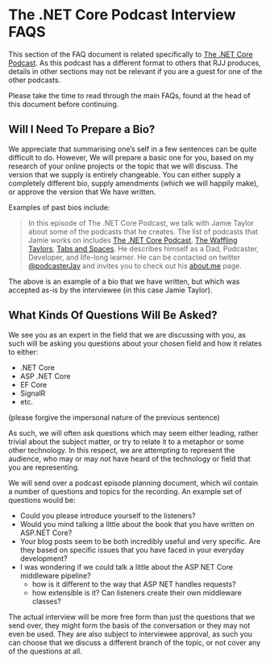 # The .NET Core Podcast Interview FAQS

This section of the FAQ document is related specifically to [The .NET Core Podcast](https://dotnetcore.show). As this podcast has a different format to others that RJJ produces, details in other sections may not be relevant if you are a guest for one of the other podcasts.

Please take the time to read through the main FAQs, found at the head of this document before continuing.

## Will I Need To Prepare a Bio?

We appreciate that summarising one’s self in a few sentences can be quite difficult to do. However, We will prepare a basic one for you, based on my research of your online projects or the topic that we will discuss. The version that we supply is entirely changeable. You can either supply a completely different bio, supply amendments (which we will happily make), or approve the version that We have written.

Examples of past bios include:

> In this episode of The .NET Core Podcast, we talk with Jamie Taylor about some of the podcasts that he creates. The list of podcasts that Jamie works on includes [The .NET Core Podcast](https://dotnetcore.show), [The Waffling Taylors](https://wafflingtaylors.rocks), [Tabs and Spaces](https://tabsandspaces.io). He describes himself as a Dad, Podcaster, Developer, and life-long learner. He can be contacted on twitter [@podcasterJay](https://podcasterJay) and invites you to check out his [about.me](https://about.me/thejamietaylor) page.

The above is an example of a bio that we have written, but which was accepted as-is by the interviewee (in this case Jamie Taylor).

## What Kinds Of Questions Will Be Asked?

We see you as an expert in the field that we are discussing with you, as such will be asking you questions about your chosen field and how it relates to either:

- .NET Core
- ASP .NET Core
- EF Core
- SignalR
- etc.

(please forgive the impersonal nature of the previous sentence)

As such, we will often ask questions which may seem either leading, rather trivial about the subject matter, or try to relate it to a metaphor or some other technology. In this respect, we are attempting to represent the audience, who may or may not have heard of the technology or field that you are representing.

We will send over a podcast episode planning document, which wil contain a number of questions and topics for the recording. An example set of questions would be:

- Could you please introduce yourself to the listeners?
- Would you mind talking a little about the book that you have written on ASP.NET Core?
- Your blog posts seem to be both incredibly useful and very specific. Are they based on specific issues that you have faced in your everyday development?
- I was wondering if we could talk a little about the ASP NET Core middleware pipeline?
  - how is it different to the way that ASP NET handles requests?
  - how extensible is it? Can listeners create their own middleware classes?

The actual interview will be more free form than just the questions that we send over, they might form the basis of the conversation or they may not even be used. They are also subject to interviewee approval, as such you can choose that we discuss a different branch of the topic, or not cover any of the questions at all.
